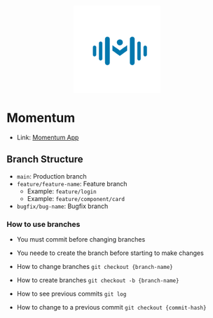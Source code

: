 <div style="width:200px; height:200px; margin:auto">

  <img src="./docs/logo_azul.png" />
</div>

# Momentum

- Link: [Momentum App](https://guilherme096.github.io/momentum/)

## Branch Structure

- `main`: Production branch
- `feature/feature-name`: Feature branch
  - Example: `feature/login`
  - Example: `feature/component/card`
- `bugfix/bug-name`: Bugfix branch

### How to use branches

- You must commit before changing branches
- You neede to create the branch before starting to make changes

- How to change branches `git checkout {branch-name}`
- How to create branches `git checkout -b {branch-name}`
- How to see previous commits `git log`
- How to change to a previous commit `git checkout {commit-hash}`
